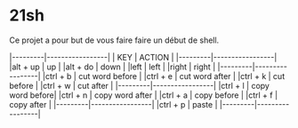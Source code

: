 # 21sh

Ce projet a pour but de vous faire faire un début de shell.

|---------|-----------------|
|   KEY   | 	ACTION		|
|---------|-----------------|
|alt + up | up				|
|alt + do | down			|
|left	    | left			|
|right	  | right			|
|---------|-----------------|
|ctrl + b | cut word before	|
|ctrl + e | cut word after	|
|ctrl + k | cut before		|
|ctrl + w | cut after		|
|---------|-----------------|
|ctrl + l | copy word before|
|ctrl + n | copy word after	|
|ctrl + a | copy before		|
|ctrl + f | copy after		|
|---------|-----------------|
|ctrl + p | paste			|
|---------|-----------------|
